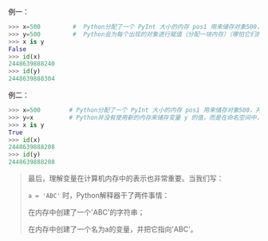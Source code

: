例一：
```python
>>> x=500         #  Python分配了一个 PyInt 大小的内存 pos1 用来储存对象500，并让变量 x 指向了这一块内存
>>> y=500         #  Python会为每个出现的对象进行赋值（分配一块内存）（哪怕它们的值是一样的），并让变量 y 指向了该内存空间
>>> x is y
False
>>> id(x)
2448639888240
>>> id(y)
2448639888304

```


例二：
```python
>>> x=500        # Python分配了一个 PyInt 大小的内存 pos1 用来储存对象500，并让变量 x 指向了这一块内存
>>> y=x          # Python并没有使用新的内存来储存变量 y 的值，而是在命名空间中，让变量 y 与变量 x 指向了同一块内存空间。
>>> x is y
True
>>> id(x)
2448639888208
>>> id(y)
2448639888208

```

>最后，理解变量在计算机内存中的表示也非常重要。当我们写：
>
>`a = 'ABC'`
>时，Python解释器干了两件事情：
>
>在内存中创建了一个'ABC'的字符串；
>
>在内存中创建了一个名为a的变量，并把它指向'ABC'。